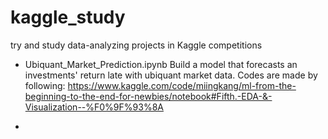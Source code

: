 # kaggle_study
try and study data-analyzing projects in Kaggle competitions

- Ubiquant_Market_Prediction.ipynb
  Build a model that forecasts an investments' return late with ubiquant market data.
  Codes are made by following:
  https://www.kaggle.com/code/miingkang/ml-from-the-beginning-to-the-end-for-newbies/notebook#Fifth.-EDA-&-Visualization--%F0%9F%93%8A

- 
